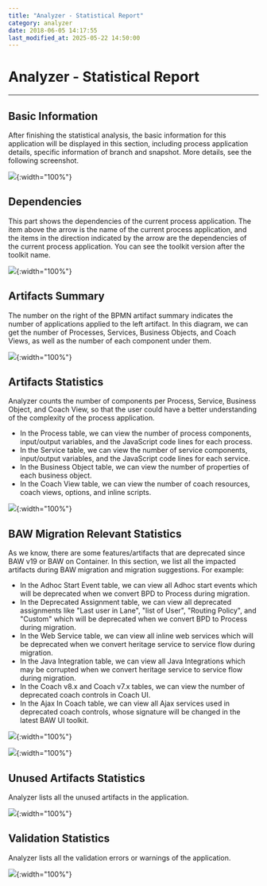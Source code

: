 ```yaml
---
title: "Analyzer - Statistical Report"
category: analyzer
date: 2018-06-05 14:17:55
last_modified_at: 2025-05-22 14:50:00
---
```


# Analyzer - Statistical Report
***

## Basic Information
   
   After finishing the statistical analysis, the basic information for this application will be displayed in this section, including process application details, specific information of branch and snapshot. More details, see the following screenshot.

   ![][basic_info]{:width="100%"}

  
## Dependencies

   This part shows the dependencies of the current process application. The item above the arrow is the name of the current process application, and the items in the direction indicated by the arrow are the dependencies of the current process application. You can see the toolkit version after the toolkit name. 

   ![][dependencies]{:width="100%"}

## Artifacts Summary

   The number on the right of the BPMN artifact summary indicates the number of applications applied to the left artifact. In this diagram, we can get the number of Processes, Services, Business Objects, and Coach Views, as well as the number of each component under them.

   ![][bpmn_artifacts_summary]{:width="100%"}

## Artifacts Statistics

   Analyzer counts the number of components per Process, Service, Business Object, and Coach View, so that the user could have a better understanding of the complexity of the process application.
   - In the Process table, we can view the number of process components, input/output variables, and the JavaScript code lines for each process.
   - In the Service table, we can view the number of service components, input/output variables, and the JavaScript code lines for each service.
   - In the Business Object table, we can view the number of properties of each business object.
   - In the Coach View table, we can view the number of coach resources, coach views, options, and inline scripts.

   ![][bpmn_artifacts_statistic]{:width="100%"}

## BAW Migration Relevant Statistics
   As we know, there are some features/artifacts that are deprecated since BAW v19 or BAW on Container. In this section, we list all the impacted artifacts during BAW migration and migration suggestions. For example:
   - In the Adhoc Start Event table, we can view all Adhoc start events which will be deprecated when we convert BPD to Process during migration.
   - In the Deprecated Assignment table, we can view all deprecated assignments like "Last user in Lane", "list of User", "Routing Policy", and "Custom" which will be deprecated when we convert BPD to Process during migration.
   - In the Web Service table, we can view all inline web services which will be deprecated when we convert heritage service to service flow during migration.
   - In the Java Integration table, we can view all Java Integrations which may be corrupted when we convert heritage service to service flow during migration.
   - In the Coach v8.x and Coach v7.x tables, we can view the number of deprecated coach controls in Coach UI.
   - In the Ajax In Coach table, we can view all Ajax services used in deprecated coach controls, whose signature will be changed in the latest BAW UI toolkit.

   ![][migrate]{:width="100%"}

   ![][migrate_container]{:width="100%"}

## Unused Artifacts Statistics
   
   Analyzer lists all the unused artifacts in the application.

   ![][unused_artifacts]{:width="100%"}

## Validation Statistics
   
   Analyzer lists all the validation errors or warnings of the application.

   ![][validation]{:width="100%"}


[basic_info]: ../images/analyzer/basic_info.PNG
[dependencies]: ../images/analyzer/dependencies.PNG
[bpmn_artifacts_summary]: ../images/analyzer/bpmn_artifacts_summary.PNG
[bpmn_artifacts_statistic]: ../images/analyzer/bpmn_artifacts_statistic.PNG
[migrate]: ../images/analyzer/migrate.PNG
[migrate_container]: ../images/analyzer/migrate_container.PNG
[unused_artifacts]: ../images/analyzer/unused_artifacts.PNG
[validation]: ../images/analyzer/validation.PNG